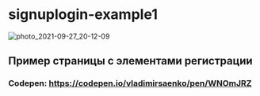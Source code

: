 # signuplogin-example1

![photo_2021-09-27_20-12-09](https://user-images.githubusercontent.com/56477695/135536296-c3dafa4c-5343-4d04-ba62-30bb3beaee18.jpg)

## Пример страницы с элементами регистрации

### Codepen: https://codepen.io/vladimirsaenko/pen/WNOmJRZ
